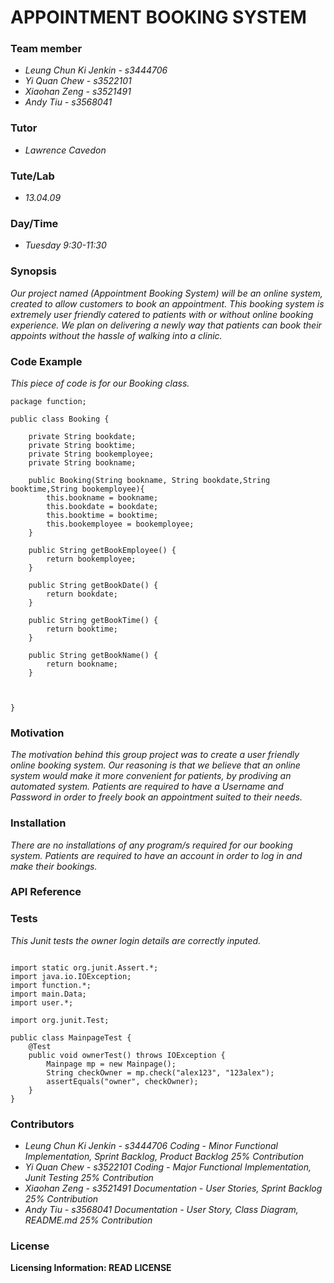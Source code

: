 APPOINTMENT BOOKING SYSTEM
==
### Team member
* *Leung Chun Ki Jenkin - s3444706* 
* *Yi Quan Chew - s3522101*
* *Xiaohan Zeng - s3521491*   
* *Andy Tiu - s3568041*

### Tutor
* *Lawrence Cavedon*

### Tute/Lab
* *13.04.09*

### Day/Time
* *Tuesday 9:30-11:30*

### Synopsis

*Our project named (Appointment Booking System) will be an online system, created to allow customers to book an appointment. This booking system is extremely user friendly catered to patients with or without online booking experience. We plan on delivering a newly way that patients can book their appoints without the hassle of walking into a clinic.*
    
### Code Example
*This piece of code is for our Booking class.*
```
package function;

public class Booking {
	
	private String bookdate;
	private String booktime;
	private String bookemployee;
	private String bookname;
	
	public Booking(String bookname, String bookdate,String booktime,String bookemployee){
		this.bookname = bookname;
		this.bookdate = bookdate;
		this.booktime = booktime;
		this.bookemployee = bookemployee;
	}
	
	public String getBookEmployee() {
		return bookemployee;
	}

	public String getBookDate() {
		return bookdate;
	}
	
	public String getBookTime() {
		return booktime;
	}
	
	public String getBookName() {
		return bookname;
	}
	
	

}
```
### Motivation
*The motivation behind this group project was to create a user friendly online booking system. Our reasoning is that we believe that an online system would make it more convenient for patients, by prodiving an automated system. Patients are required to have a Username and Password in order to freely book an appointment suited to their needs.*

### Installation
*There are no installations of any program/s required for our booking system. Patients are required to have an account in order to log in and make their bookings.*

### API Reference

### Tests
*This Junit tests the owner login details are correctly inputed.*

```package junitTest;

import static org.junit.Assert.*;
import java.io.IOException;
import function.*;
import main.Data;
import user.*;

import org.junit.Test;

public class MainpageTest {
	@Test
	public void ownerTest() throws IOException {
		Mainpage mp = new Mainpage();
		String checkOwner = mp.check("alex123", "123alex");
		assertEquals("owner", checkOwner);
	}
}
```
### Contributors
* *Leung Chun Ki Jenkin - s3444706 Coding - Minor Functional Implementation, Sprint Backlog, Product Backlog  25% Contribution* 
* *Yi Quan Chew - s3522101 Coding -  Major Functional Implementation, Junit Testing   25% Contribution*
* *Xiaohan Zeng - s3521491 Documentation - User Stories, Sprint Backlog 25% Contribution*   
* *Andy Tiu - s3568041 Documentation - User Story, Class Diagram, README.md 25% Contribution*



### License

**Licensing Information: READ LICENSE**
